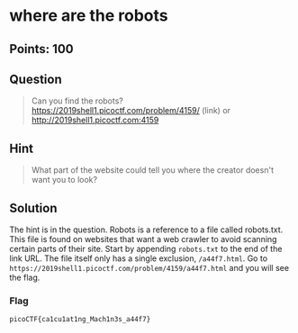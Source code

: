 # where are the robots

## Points: 100

## Question 
  > Can you find the robots? https://2019shell1.picoctf.com/problem/4159/ (link) or http://2019shell1.picoctf.com:4159
## Hint
  > What part of the website could tell you where the creator doesn't want you to look?
## Solution
 The hint is in the question. Robots is a reference to a file called robots.txt. This file is found on websites that want a web crawler to avoid scanning certain parts of their site. Start by appending `robots.txt` to the end of the link URL. The file itself only has a single exclusion, `/a44f7.html`. Go to `https://2019shell1.picoctf.com/problem/4159/a44f7.html` and you will see the flag.   
### Flag
`picoCTF{ca1cu1at1ng_Mach1n3s_a44f7}`
